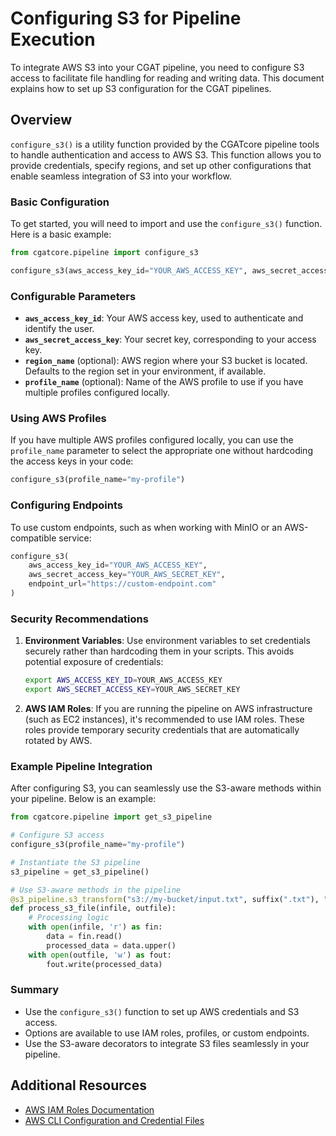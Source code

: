 # Configuring S3 for Pipeline Execution

To integrate AWS S3 into your CGAT pipeline, you need to configure S3 access to facilitate file handling for reading and writing data. This document explains how to set up S3 configuration for the CGAT pipelines.

## Overview

`configure_s3()` is a utility function provided by the CGATcore pipeline tools to handle authentication and access to AWS S3. This function allows you to provide credentials, specify regions, and set up other configurations that enable seamless integration of S3 into your workflow.

### Basic Configuration

To get started, you will need to import and use the `configure_s3()` function. Here is a basic example:

```python
from cgatcore.pipeline import configure_s3

configure_s3(aws_access_key_id="YOUR_AWS_ACCESS_KEY", aws_secret_access_key="YOUR_AWS_SECRET_KEY")
```

### Configurable Parameters

- **`aws_access_key_id`**: Your AWS access key, used to authenticate and identify the user.
- **`aws_secret_access_key`**: Your secret key, corresponding to your access key.
- **`region_name`** (optional): AWS region where your S3 bucket is located. Defaults to the region set in your environment, if available.
- **`profile_name`** (optional): Name of the AWS profile to use if you have multiple profiles configured locally.

### Using AWS Profiles

If you have multiple AWS profiles configured locally, you can use the `profile_name` parameter to select the appropriate one without hardcoding the access keys in your code:

```python
configure_s3(profile_name="my-profile")
```

### Configuring Endpoints

To use custom endpoints, such as when working with MinIO or an AWS-compatible service:

```python
configure_s3(
    aws_access_key_id="YOUR_AWS_ACCESS_KEY",
    aws_secret_access_key="YOUR_AWS_SECRET_KEY",
    endpoint_url="https://custom-endpoint.com"
)
```

### Security Recommendations

1. **Environment Variables**: Use environment variables to set credentials securely rather than hardcoding them in your scripts. This avoids potential exposure of credentials:
   
   ```bash
   export AWS_ACCESS_KEY_ID=YOUR_AWS_ACCESS_KEY
   export AWS_SECRET_ACCESS_KEY=YOUR_AWS_SECRET_KEY
   ```

2. **AWS IAM Roles**: If you are running the pipeline on AWS infrastructure (such as EC2 instances), it's recommended to use IAM roles. These roles provide temporary security credentials that are automatically rotated by AWS.

### Example Pipeline Integration

After configuring S3, you can seamlessly use the S3-aware methods within your pipeline. Below is an example:

```python
from cgatcore.pipeline import get_s3_pipeline

# Configure S3 access
configure_s3(profile_name="my-profile")

# Instantiate the S3 pipeline
s3_pipeline = get_s3_pipeline()

# Use S3-aware methods in the pipeline
@s3_pipeline.s3_transform("s3://my-bucket/input.txt", suffix(".txt"), ".processed")
def process_s3_file(infile, outfile):
    # Processing logic
    with open(infile, 'r') as fin:
        data = fin.read()
        processed_data = data.upper()
    with open(outfile, 'w') as fout:
        fout.write(processed_data)
```

### Summary

- Use the `configure_s3()` function to set up AWS credentials and S3 access.
- Options are available to use IAM roles, profiles, or custom endpoints.
- Use the S3-aware decorators to integrate S3 files seamlessly in your pipeline.

## Additional Resources

- [AWS IAM Roles Documentation](https://docs.aws.amazon.com/IAM/latest/UserGuide/id_roles.html)
- [AWS CLI Configuration and Credential Files](https://docs.aws.amazon.com/cli/latest/userguide/cli-configure-files.html)